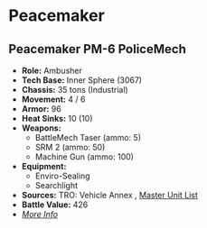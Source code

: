 # Peacemaker 

## Peacemaker PM-6 PoliceMech 

- **Role:** Ambusher 
- **Tech Base:** Inner Sphere (3067) 
- **Chassis:** 35 tons (Industrial) 
- **Movement:** 4 / 6 
- **Armor:** 96 
- **Heat Sinks:** 10 (10) 
- **Weapons:** 
  - BattleMech Taser (ammo: 5) 
  - SRM 2 (ammo: 50) 
  - Machine Gun (ammo: 100) 
- **Equipment:** 
  - Enviro-Sealing 
  - Searchlight 
- **Sources:** TRO: Vehicle Annex , [Master Unit List](http://masterunitlist.info/Unit/Details/7173) 
- **Battle Value:** 426 
- [*More Info*](peacemaker/peacemaker_pm-6_policemech.md) 

